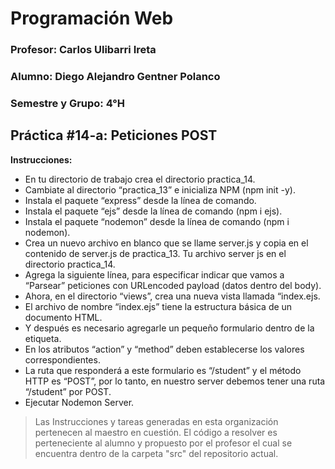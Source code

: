 # Programación Web



### Profesor: Carlos Ulibarri Ireta

### Alumno: Diego Alejandro Gentner Polanco

### Semestre y Grupo: 4°H



## Práctica #14-a: Peticiones POST

**Instrucciones:**

- En tu directorio de trabajo crea el directorio practica_14.
- Cambiate al directorio “practica_13” e inicializa NPM (npm init -y).
- Instala el paquete “express” desde la línea de comando.
- Instala el paquete “ejs” desde la línea de comando (npm i ejs).
- Instala el paquete “nodemon” desde la línea de comando (npm i nodemon).
- Crea un nuevo archivo en blanco que se llame server.js y copia en el contenido de server.js de practica_13. Tu archivo server js en el directorio practica_14.
- Agrega la siguiente línea, para especificar indicar que vamos a “Parsear” peticiones con URLencoded payload (datos dentro del body).
- Ahora, en el directorio “views”, crea una nueva vista llamada “index.ejs.
- El archivo de nombre “index.ejs” tiene la estructura básica de un documento HTML.
- Y después es necesario agregarle un pequeño formulario dentro de la etiqueta.
- En los atributos “action” y “method” deben establecerse los valores correspondientes.
- La ruta que responderá a este formulario es “/student” y el método HTTP es “POST”, por lo tanto, en nuestro server debemos tener una ruta “/student” por POST.
- Ejecutar Nodemon Server.

> Las Instrucciones y tareas generadas en esta organización pertenecen al maestro en cuestión. El código a resolver es perteneciente al alumno y propuesto por el profesor el cual se encuentra dentro de la carpeta "src" del repositorio actual.